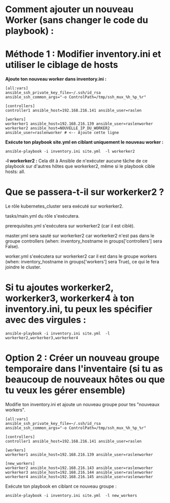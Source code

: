 #  Comment ajouter un nouveau Worker (sans changer le code du playbook) :

# Méthode 1 : Modifier inventory.ini et utiliser le ciblage de hosts


**Ajoute ton nouveau worker dans inventory.ini :**

````
[all:vars]
ansible_ssh_private_key_file=~/.ssh/id_rsa
ansible_ssh_common_args="-o ControlPath=/tmp/ssh_mux_%h_%p_%r"

[controllers]
controller1 ansible_host=192.168.216.141 ansible_user=raslen

[workers]
workerker1 ansible_host=192.168.216.139 ansible_user=raslenworker
workerker2 ansible_host=NOUVELLE_IP_DU_WORKER2 ansible_user=raslenworker # <-- Ajoute cette ligne
````

**Exécute ton playbook site.yml en ciblant uniquement le nouveau worker :**

````
ansible-playbook -i inventory.ini site.yml  -l workerker2
````


**-l workerker2 :**  Cela dit à Ansible de n'exécuter aucune tâche de ce playbook sur d'autres hôtes que workerker2, même si le playbook cible hosts: all.


# Que se passera-t-il sur workerker2 ?
Le rôle kubernetes_cluster sera exécuté sur workerker2.  

tasks/main.yml du rôle s'exécutera.  

prerequisites.yml s'exécutera sur workerker2 (car il est ciblé).  

master.yml sera sauté sur workerker2 car workerker2 n'est pas dans le groupe controllers (when: inventory_hostname in groups['controllers'] sera False).  

worker.yml s'exécutera sur workerker2 car il est dans le groupe workers (when: inventory_hostname in groups['workers'] sera True), ce qui le fera joindre le cluster.  


# Si tu ajoutes workerker2, workerker3, workerker4 à ton inventory.ini, tu peux les spécifier avec des virgules :

````
ansible-playbook -i inventory.ini site.yml  -l workerker2,workerker3,workerker4
````


# Option 2 : Créer un nouveau groupe temporaire dans l'inventaire (si tu as beaucoup de nouveaux hôtes ou que tu veux les gérer ensemble)

Modifie ton inventory.ini et ajoute un nouveau groupe pour tes "nouveaux workers".


````
[all:vars]
ansible_ssh_private_key_file=~/.ssh/id_rsa
ansible_ssh_common_args="-o ControlPath=/tmp/ssh_mux_%h_%p_%r"

[controllers]
controller1 ansible_host=192.168.216.141 ansible_user=raslen

[workers]
workerker1 ansible_host=192.168.216.139 ansible_user=raslenworker

[new_workers]
workerker2 ansible_host=192.168.216.143 ansible_user=raslenworker
workerker3 ansible_host=192.168.216.144 ansible_user=raslenworker
workerker4 ansible_host=192.168.216.145 ansible_user=raslenworker
````

Exécute ton playbook en ciblant ce nouveau groupe :

````
ansible-playbook -i inventory.ini site.yml  -l new_workers
````